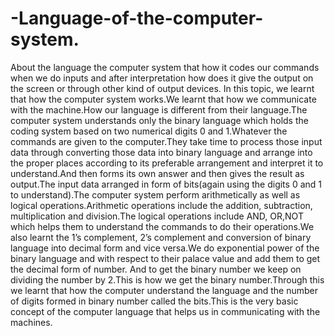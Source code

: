 # -Language-of-the-computer-system.
About the language the computer system that how it codes our commands when we do inputs and after interpretation how does it give the output on the screen or through other kind of output devices.
In this topic, we learnt that how the computer system works.We learnt that how we communicate with the machine.How our language is different from their language.The computer system understands only the binary language which holds the coding system based on two numerical digits 0 and 1.Whatever the commands are given to the computer.They take time to process those input data through converting those data into binary language and arrange into the proper places according to its preferable arrangement and interpret it to understand.And then forms its own answer and then gives the result as output.The input data arranged in form of bits(again using the digits 0 and 1 to understand).The computer system perform arithmetically as well as logical operations.Arithmetic operations include the addition, subtraction, multiplication and division.The logical operations include AND, OR,NOT which helps them to understand the commands to do their operations.We also learnt the 1’s complement, 2’s complement  and conversion of binary language into decimal form and vice versa.We do exponential power of the binary language and with respect to their palace value and add them to get the decimal form of number. And to get the binary number we keep on dividing the number by 2.This is how we get the binary number.Through this we learnt that how the computer understand the language and the number of digits formed in binary number called the bits.This is the very basic concept of the computer language that helps us in communicating with the machines.
